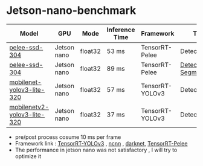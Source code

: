# Jetson-nano-benchmark

Model | GPU | Mode | Inference Time | Framework | Task
-- | -- | -- | -- | -- | --
[pelee-ssd-304](https://github.com/eric612/MobileNet-YOLO) |  Jetson nano | float32 | 53 ms | TensorRT-Pelee | Detection
[pelee-ssd-304](https://github.com/eric612/MobileNet-YOLO) |  Jetson nano | float32 | 89 ms | TensorRT-Pelee | [Detection + Segmentation](https://youtu.be/nndFtIPMy20)
[mobilenet-yolov3-lite-320](https://github.com/eric612/MobileNet-YOLO) |  Jetson nano | float32 | 57 ms | TensorRT-YOLOv3 | Detection
[mobilenetv2-yolov3-lite-320](https://github.com/eric612/MobileNet-YOLO) |  Jetson nano | float32 | 37 ms | TensorRT-YOLOv3 | Detection

* pre/post process cosume 10 ms per frame 
* Framework link : [TensorRT-YOLOv3](https://github.com/eric612/TensorRT-Yolov3-models) , [ncnn](https://github.com/Tencent/ncnn) , [darknet](https://github.com/pjreddie/darknet), [TensorRT-Pelee](https://github.com/eric612/Pelee-Seg-TensorRT)
* The performance in jetson nano was not satisfactory , I will try to optimize it 
